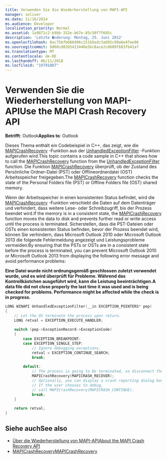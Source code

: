 ```yaml
---
title: Verwenden Sie die Wiederherstellung von MAPI-API
manager: soliver
ms.date: 11/16/2014
ms.audience: Developer
localization_priority: Normal
ms.assetid: 1a9871c2-b9bb-332e-b67e-85c50f7f685c
description: 'Letzte �nderung: Montag, 25. Juni 2012'
ms.openlocfilehash: 8ac75bfb686496c151b5edc3a692c99a6e47ee96
ms.sourcegitcommit: 9d60cd82b5413446e5bc8ace2cd689f683fb41a7
ms.translationtype: MT
ms.contentlocale: de-DE
ms.lasthandoff: 06/11/2018
ms.locfileid: "19791887"
---
```

# <a name="use-the-mapi-crash-recovery-api"></a><span data-ttu-id="35309-103">Verwenden Sie die Wiederherstellung von MAPI-API</span><span class="sxs-lookup"><span data-stu-id="35309-103">Use the MAPI Crash Recovery API</span></span>

<span data-ttu-id="35309-104">**Betrifft**: Outlook</span><span class="sxs-lookup"><span data-stu-id="35309-104">**Applies to**: Outlook</span></span> 
  
<span data-ttu-id="35309-105">Dieses Thema enthält ein Codebeispiel in C++, das zeigt, wie die [MAPICrashRecovery](mapicrashrecovery.md) -Funktion aus der [UnhandledExceptionFilter](http://msdn.microsoft.com/de-de/library/ms681401%28VS.85%29.aspx) -Funktion aufgerufen wird.</span><span class="sxs-lookup"><span data-stu-id="35309-105">This topic contains a code sample in C++ that shows how to call the [MAPICrashRecovery](mapicrashrecovery.md) function from the [UnhandledExceptionFilter](http://msdn.microsoft.com/de-de/library/ms681401%28VS.85%29.aspx) function.</span></span> <span data-ttu-id="35309-106">Die Funktion [MAPICrashRecovery](mapicrashrecovery.md) überprüft, ob der Zustand des Persönliche Ordner-Datei (PST) oder Offlineordnerdatei (OST) Arbeitsspeicher freigegeben.</span><span class="sxs-lookup"><span data-stu-id="35309-106">The [MAPICrashRecovery](mapicrashrecovery.md) function checks the state of the Personal Folders file (PST) or Offline Folders file (OST) shared memory.</span></span> 

<span data-ttu-id="35309-107">Wenn der Arbeitsspeicher in einen konsistenten Status befindet, wird die [MAPICrashRecovery](mapicrashrecovery.md) -Funktion verschiebt die Daten auf dem Datenträger und verhindert, dass weitere Lese- oder Schreibzugriff, bis der Prozess beendet wird.</span><span class="sxs-lookup"><span data-stu-id="35309-107">If the memory is in a consistent state, the [MAPICrashRecovery](mapicrashrecovery.md) function moves the data to disk and prevents further read or write access until the process is terminated.</span></span> <span data-ttu-id="35309-108">Sicherstellen, dass die PST-Dateien oder OSTs einen konsistenten Status befinden, bevor der Prozess beendet wird, können Sie verhindern, dass Microsoft Outlook 2010 oder Microsoft Outlook 2013 die folgende Fehlermeldung angezeigt und Leistungsprobleme vermeiden:</span><span class="sxs-lookup"><span data-stu-id="35309-108">By ensuring that the PSTs or OSTs are in a consistent state before the process is terminated, you can prevent Microsoft Outlook 2010 or Microsoft Outlook 2013 from displaying the following error message and avoid performance problems:</span></span> 
  
<span data-ttu-id="35309-109">**Eine Datei wurde nicht ordnungsgemäß geschlossen zuletzt verwendet wurde, und es wird überprüft für Probleme. Während das Kontrollkästchen ausgeführt wird, kann die Leistung beeinträchtigen.**</span><span class="sxs-lookup"><span data-stu-id="35309-109">**A data file did not close properly the last time it was used and is being checked for problems. Performance might be affected while the check is in progress.**</span></span>
  
```cpp
LONG WINAPI UnhandledExceptionFilter(__in EXCEPTION_POINTERS* pep) 
{ 
    // Let the OS terminate the process upon return. 
    LONG retval = EXCEPTION_EXECUTE_HANDLER; 
 
    switch (pep->ExceptionRecord->ExceptionCode) 
    { 
        case EXCEPTION_BREAKPOINT: 
        case EXCEPTION_SINGLE_STEP: 
            // Ignore debugging exceptions. 
            retval = EXCEPTION_CONTINUE_SEARCH; 
            break; 
 
        default: 
            // The process is going to be terminated, so disconnect the MAPI database. 
            MAPICrashRecovery(MAPICRASH_RECOVER); 
            // Optionally, you can display a crash reporting dialog box here. 
            // If the user chooses to debug,  
            // call MAPICrashRecovery(MAPICRASH_CONTINUE). 
            break; 
    } 
 
    return retval; 
}
```

## <a name="see-also"></a><span data-ttu-id="35309-110">Siehe auch</span><span class="sxs-lookup"><span data-stu-id="35309-110">See also</span></span>

- [<span data-ttu-id="35309-111">Über die Wiederherstellung von MAPI-API</span><span class="sxs-lookup"><span data-stu-id="35309-111">About the MAPI Crash Recovery API</span></span>](about-the-mapi-crash-recovery-api.md) 
- [<span data-ttu-id="35309-112">MAPICrashRecovery</span><span class="sxs-lookup"><span data-stu-id="35309-112">MAPICrashRecovery</span></span>](mapicrashrecovery.md)

